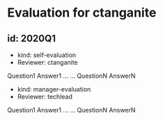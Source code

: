 
# Evaluation for ctanganite

## id: 2020Q1

* kind: self-evaluation
* Reviewer: ctanganite

Question1
Answer1
...
...
QuestionN
AnswerN

* kind: manager-evaluation
* Reviewer: techlead

Question1
Answer1
...
...
QuestionN
AnswerN